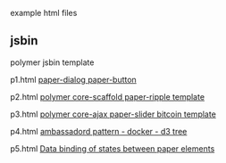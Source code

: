 example html files

## jsbin

polymer jsbin template

p1.html  [paper-dialog paper-button](http://jsbin.com/sajuj)

p2.html [polymer core-scaffold paper-ripple template](http://jsbin.com/yiror)

p3.html [polymer core-ajax paper-slider bitcoin template](http://jsbin.com/vadox)

p4.html [ambassadord pattern - docker - d3 tree](http://jsbin.com/zidibo)

p5.html [Data binding of states between paper elements](http://jsbin.com/boxow)